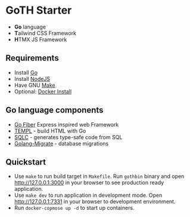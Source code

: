 # GoTH Starter
- **Go** language
- **T**ailwind CSS Framework
- **H**TMX JS Framework

## Requirements
- Install [Go](https://go.dev/doc/install)
- Install [NodeJS](https://nodejs.org/en/download/package-manager)
- Have GNU [Make](https://www.gnu.org/software/make/)
- Optional: [Docker Install](https://docs.docker.com/engine/install/)

## Go language components
- [Go Fiber](https://docs.gofiber.io/api/fiber) Express inspired web Framework 
- [TEMPL](https://templ.guide/) - build HTML with Go
- [SQLC](https://github.com/sqlc-dev/sqlc) - generates type-safe code from SQL
- [Golang-Migrate](https://github.com/golang-migrate/migrate) - database migrations

## Quickstart
- Use `make` to run build target in `Makefile`. Run `gothbin` binary and open http://127.0.0.1:3000 in your browser to see production ready application.
- Use `make dev` to run application in development mode. Open http://127.0.0.1:7331 in your browser to development environment.
- Run `docker-copmose up -d` to start up containers. 



